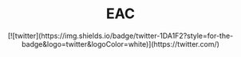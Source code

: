 <div align="center">
  <h1>EAC</h1>
</div>

<!-- README.md by Holia -->

<div align="center">
  [![twitter](https://img.shields.io/badge/twitter-1DA1F2?style=for-the-badge&logo=twitter&logoColor=white)](https://twitter.com/)
</div>
